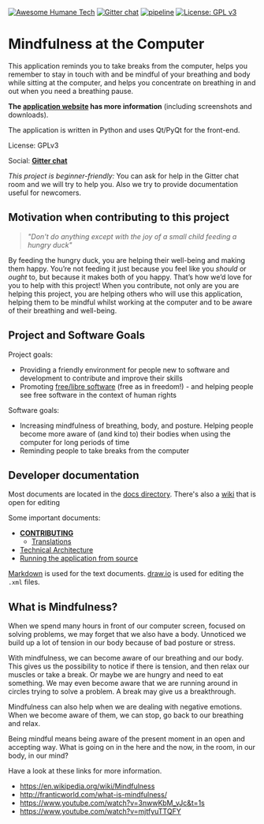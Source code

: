 [![Awesome Humane Tech](https://raw.githubusercontent.com/humanetech-community/awesome-humane-tech/main/humane-tech-badge.svg?sanitize=true)](https://github.com/humanetech-community/awesome-humane-tech)
[![Gitter chat](https://badges.gitter.im/gitterHQ/gitter.png)](https://gitter.im/mindfulness-at-the-computer/community)
[![pipeline](https://gitlab.com/mindfulness-at-the-computer/mindfulness-at-the-computer/badges/master/pipeline.svg)](https://gitlab.com/mindfulness-at-the-computer/mindfulness-at-the-computer/-/pipelines/latest)
[![License: GPL v3](https://img.shields.io/badge/License-GPLv3-blue.svg)](https://www.gnu.org/licenses/gpl-3.0)

# Mindfulness at the Computer

This application reminds you to take breaks from the computer, helps you remember to stay in touch with and be mindful of your breathing and body while sitting at the computer, and helps you concentrate on breathing in and out when you need a breathing pause.

**The [application website](https://mindfulness-at-the-computer.gitlab.io) has more information** (including screenshots and downloads).

The application is written in Python and uses Qt/PyQt for the front-end.

License: GPLv3

Social: [**Gitter chat**](https://gitter.im/mindfulness-at-the-computer/community)

*This project is beginner-friendly:* You can ask for help in the Gitter chat room and we will try to help you. Also we try to provide documentation useful for newcomers.

## Motivation when contributing to this project

> *"Don't do anything except with the joy of a small child feeding a hungry duck"*

By feeding the hungry duck, you are helping their well-being and making them happy. You’re not feeding it just because you feel like you *should* or *ought* to, but because it makes both of you happy. That’s how we’d love for you to help with this project! When you contribute, not only are you are helping this project, you are helping others who will use this application, helping them to be mindful whilst working at the computer and to be aware of their breathing and well-being. 

## Project and Software Goals

Project goals:
* Providing a friendly environment for people new to software and development to contribute and improve their skills
* Promoting [free/libre software](https://www.gnu.org/philosophy/free-sw.en.html) (free as in freedom!) - and helping people see free software in the context of human rights

Software goals:
* Increasing mindfulness of breathing, body, and posture. Helping people become more aware of (and kind to) their bodies when using the computer for long periods of time
* Reminding people to take breaks from the computer

## Developer documentation

Most documents are located in the [docs directory](docs/). There's also a [wiki](https://gitlab.com/mindfulness-at-the-computer/mindfulness-at-the-computer/wikis/home) that is open for editing

Some important documents:
* [**CONTRIBUTING**](CONTRIBUTING.md)
  * [Translations](CONTRIBUTING.md#translations)
* [Technical Architecture](docs/tech-architecture.md)
* [Running the application from source](docs/howto/running-from-source.md)

[Markdown](https://about.gitlab.com/handbook/product/technical-writing/markdown-guide/) is used for the text documents. [draw.io](https://www.draw.io/) is used for editing the `.xml` files.

## What is Mindfulness?

When we spend many hours in front of our computer screen, focused on solving problems, we may forget that we also have a body. Unnoticed we build up a lot of tension in our body because of bad posture or stress.

With mindfulness, we can become aware of our breathing and our body. This gives us the possibility to notice if there is tension, and then relax our muscles or take a break. Or maybe we are hungry and need to eat something. We may even become aware that we are running around in circles trying to solve a problem. A break may give us a breakthrough.

Mindfulness can also help when we are dealing with negative emotions. When we become aware of them, we can stop, go back to our breathing and relax.

Being mindful means being aware of the present moment in an open and accepting way. What is going on in the here and the now, in the room, in our body, in our mind?

Have a look at these links for more information.

* https://en.wikipedia.org/wiki/Mindfulness
* http://franticworld.com/what-is-mindfulness/
* https://www.youtube.com/watch?v=3nwwKbM_vJc&t=1s
* https://www.youtube.com/watch?v=mjtfyuTTQFY
